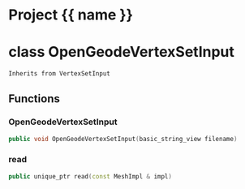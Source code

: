 <script setup>
import {useRoute} from 'vitepress'
const {path} = useRoute()
const tokens = path.split('/')
const words = tokens[2].split('-');
for (let i = 0; i < words.length; i++) {
    words[i] = words[i].charAt(0).toUpperCase() + words[i].slice(1);
    words[i] = words[i].replace('geode', 'Geode')
}
const name = words.join('-');
</script>
# Project {{ name }}

# class OpenGeodeVertexSetInput


```cpp
Inherits from VertexSetInput
```



## Functions

### OpenGeodeVertexSetInput

```cpp
public void OpenGeodeVertexSetInput(basic_string_view filename)
```


### read

```cpp
public unique_ptr read(const MeshImpl & impl)
```




